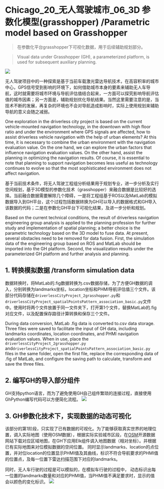 # Chicago_20_无人驾驶城市_06_3D 参数化模型(grasshopper) /Parametric model based on Grasshopper
> 在参数化平台grasshopper下可视化数据，用于后续辅助规划部分。

> Visual data under Grasshopper (GH), a parameterized platform, is used for subsequent auxiliary planning.

![](https://github.com/richieBao/python-urbanPlanning/blob/master/images/50_01.gif)

无人驾驶项目中的一种探索是基于当前车载激光雷达导航技术，在高容积率的城市中心，GPS信号受到影响的环境下，如何借助城市本身的要素来辅助无人车导航，这时就需要将城市环境与导航评估值结合起来，一方面可以探究影响导航评估值的城市因素；另一方面是，辅助规划优化导航结果。当然这里需要注意的是，当技术不断的发展，再复杂的环境也不会对导航造成影响时，实际上使用规划来辅助导航的意义会随之减弱。

One exploration in the driverless city project is based on the current vehicle-mounted navigation technology, in the downtown with high floor ratio and under the environment where GPS signals are affected, how to assist driverless vehicle navigation with the help of urban elements? At this time, it is necessary to combine the urban environment with the navigation evaluation value. On the one hand, we can explore the urban factors that influence navigation evaluation values. On the other hand, assist the planning in optimizing the navigation results. Of course, it is essential to note that planning to support navigation becomes less useful as technology continues to evolve so that the most sophisticated environment does not affect navigation.

基于当前技术条件，将无人驾驶工程组分析结果用于规划专业，进一步分析及实行空间规划，基于3D模型的参数化技术（grasshopper<GH>）来融合数据是比较好的选择。当前融合数据需要解除几个障碍，一是将工程组基于ROS以及MatLab的模拟数据导入到GH平台，这个过程包括数据转换为GH可以导入的数据格式和GH导入该数据的代码；二是在参数化GH平台下可视化结果，及进一步分析和规划。
  
Based on the current technical conditions, the result of driverless navigation engineering group analysis is applied to the planning profession for further study and implementation of spatial planning; a better choice is the parametric technology based on the 3D model to fuse data. At present, several obstacles need to be removed for data fusion. First, the simulation data of the engineering group based on ROS and MatLab should be imported into the GH platform. Second,  the visualization results under the parameterized GH platform and further analysis and planning.
  
## 1. 转换模拟数据 /transform simulation data
数据转换时，将MatLab的.fig数据转换为.csv数据存储，为了方便GH数据的调入，分别转换为landmarks坐标，location坐标和PHMI导航评估值三个文件。该部分代码存储在`driverlessCityProject_2grasshopper.py`和`driverlessCityProject_spatialPointsPattern_association_basic.py`文件中。使用时将两个文件放置于同一文件夹下，打开第1个文件，替换MatLab的.fig对应文件，以及配置保存路径计算转换和保存三个文件。

During data conversion, MatLab .fig data is converted to.csv data storage.  Three files were saved to facilitate the input of  GH data, including landmarks coordinates, location coordinates, and PHMI navigation evaluation values. When in use, place the `driverlessCityProject_2grasshopper.py` and`driverlessCityProject_spatialPointsPattern_association_basic.py` files in the same folder, open the first file, replace the corresponding data of .fig of MatLab, and configure the saving path to calculate, transform and save the three files.

## 2. 编写GH的导入部分组件
GH支持python语言，而为了避免使用GH自己组件繁琐的连接过程，直接使用GhPython编写代码可以方便简化流程。
![](https://github.com/richieBao/python-urbanPlanning/blob/master/images/50_02.jpg)

## 3. GH参数化技术下，实现数据的动态可视化
该部分的第1阶段，只实现了已有数据的可视化。为了能够获取真实世界的地理位置，调入实际地图（使用OSM数据），根据实际实验城市区段，在[OSM](https://www.openstreetmap.org/#map=11/43.0092/-88.0621)开源数据网站下载对应区域地图，在GH下应用Elk组件调入地图数据（相对坐标）。并根据已有实际地图来对位模拟数据的空间位置。 同时显示landmarks、location的点位置，并对位location的位置显示PHMI值及其曲线，标识不符合导航要求的PHMI值的位置点，及每一位置下雷达扫描范围下对应的landmarks。 

同时，无人车行驶的过程是可以模拟的，在模拟车行驶的过程中， 动态标识出每一位置的landmarks数量和对应的PHMI值，当PHMI值不满足要求时，显示的值会以颜色的变化标识。
![](https://github.com/richieBao/python-urbanPlanning/blob/master/images/50_03.jpg)
